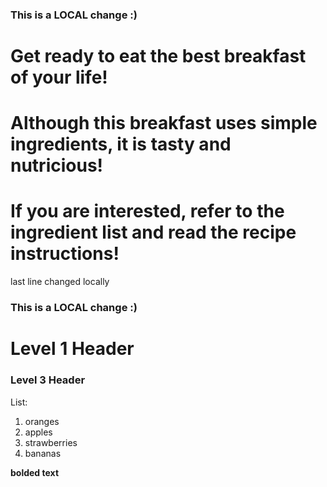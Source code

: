 ### This is a LOCAL change :)
# Get ready to eat the best breakfast of your life!
# Although this breakfast uses simple ingredients, it is tasty and nutricious!
# If you are interested, refer to the ingredient list and read the recipe instructions!
last line changed locally
### This is a LOCAL change :)

# Level 1 Header
### Level 3 Header

List:
1. oranges
2. apples
3. strawberries
4. bananas

**bolded text**